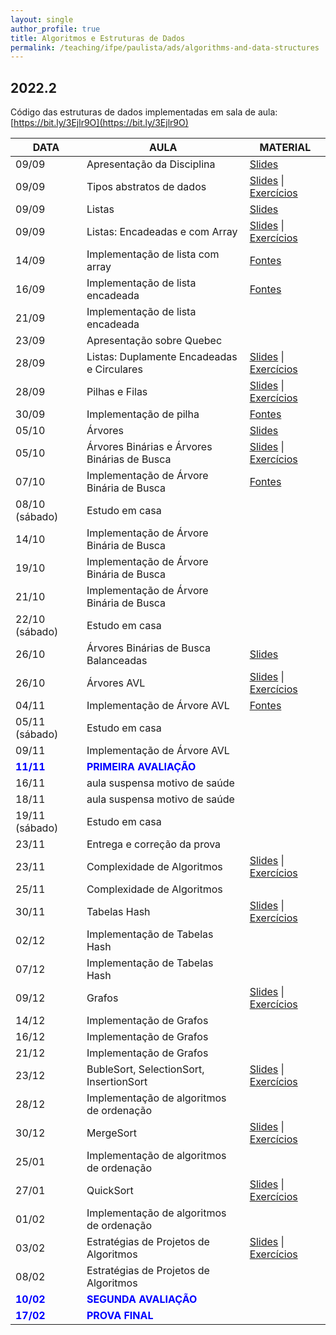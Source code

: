 ```yaml
---
layout: single
author_profile: true
title: Algoritmos e Estruturas de Dados
permalink: /teaching/ifpe/paulista/ads/algorithms-and-data-structures
---
```


## 2022.2

Código das estruturas de dados implementadas em sala de aula: [https://bit.ly/3Ejlr9O](https://bit.ly/3Ejlr9O)

|DATA|AULA|MATERIAL|
|---|---|---|
| 09/09 | Apresentação da Disciplina | <a href="https://docs.google.com/presentation/d/1utzkJQe9_ZvttIXUVgZz3VTyUY8nFANbFP7zwWyr7jI/edit?usp=sharing" target="_blank">Slides</a>  |
| 09/09 | Tipos abstratos de dados | <a href="" target="_blank">Slides</a> \| <a href="" target="_blank">Exercícios</a>  |
| 09/09 | Listas | <a href="https://docs.google.com/presentation/d/1ZUFWZ_fjOo33FKwGeECGMXMHOEoX6m-NVe8ZRjD1L-s/edit?usp=sharing" target="_blank">Slides</a> |
| 09/09 | Listas: Encadeadas e com Array | <a href="https://docs.google.com/presentation/d/1mbRrqEPIwCmJb-s2h0hr0W-pRfSgzZ5bplFt7xltOHE/edit?usp=sharing" target="_blank">Slides</a> \| <a href="https://docs.google.com/document/d/16TR08uBOg0DUjbrOgOvvjOTfU3JxrPyE6ee_I8Z3ai0/edit?usp=sharing" target="_blank">Exercícios</a> |
| 14/09 | Implementação de lista com array | <a href="" target="_blank">Fontes</a> |
| 16/09 | Implementação de lista encadeada | <a href="" target="_blank">Fontes</a> |
| 21/09 | Implementação de lista encadeada |  |
| 23/09 | Apresentação sobre Quebec |  |
| 28/09 | Listas: Duplamente Encadeadas e Circulares | <a href="https://docs.google.com/presentation/d/1aBnALQyYff_rSZkUQQFlBZw-lZZZa15spBN7MxApSyQ/edit?usp=sharing" target="_blank">Slides</a> \| <a href="https://docs.google.com/document/d/1CBcwxFLk0awTecX5eTEJQVl5eQ3u7TApq_Hoq49XXbw/edit?usp=sharing" target="_blank">Exercícios</a> |
| 28/09 | Pilhas e Filas | <a href="https://docs.google.com/presentation/d/1HPoSMR_p2_XXGxaN6OZI40bNhi1VA0TOirp4dASOYj0/edit?usp=sharing" target="_blank">Slides</a> \| <a href="https://docs.google.com/document/d/1wZl7Z7wvwZ0H3zYN9PbRCIclep7gJpNXAMTXHh7p6IU/edit?usp=sharing" target="_blank">Exercícios</a> |
| 30/09 | Implementação de pilha | <a href="" target="_blank">Fontes</a> |
| 05/10 | Árvores | <a href="https://docs.google.com/presentation/d/13phIMjUiOv58ZT5Z2TtF-NTNt5b0rgzinJuIx62GhGY/edit?usp=sharing" target="_blank">Slides</a> |
| 05/10 | Árvores Binárias e Árvores Binárias de Busca | <a href="https://docs.google.com/presentation/d/1QvUSlAYUPgJojhOHfxyg7RZ-ruPiPNHRentCEZPssZw/edit?usp=sharing" target="_blank">Slides</a> \| <a href="https://docs.google.com/document/d/1KXXYizOSC3_-gGb2v2l7RUEcr7PDE_iSvmKhRtwTcug/edit?usp=sharing" target="_blank">Exercícios</a> |
| 07/10 | Implementação de Árvore Binária de Busca | <a href="" target="_blank">Fontes</a> |
| 08/10 (sábado) | Estudo em casa |  |
| 14/10 | Implementação de Árvore Binária de Busca |  |
| 19/10 | Implementação de Árvore Binária de Busca |  |
| 21/10 | Implementação de Árvore Binária de Busca |  |
| 22/10 (sábado) | Estudo em casa |  |
| 26/10 |  Árvores Binárias de Busca Balanceadas | <a href="https://docs.google.com/presentation/d/1hn42rEYgR05ratm1dsPs0KGDe90MLTli6eQGD-bsZZw/edit?usp=sharing" target="_blank">Slides</a> |
| 26/10 |  Árvores AVL | <a href="https://docs.google.com/presentation/d/10mjwlqK9VZaXpcoGKXMaOLapEZkbMqs2X2BYVTOabDg/edit?usp=sharing" target="_blank">Slides</a> \| <a href="https://docs.google.com/document/d/1VfzYJ6mCFKplIh7cO_Kp4Xl1kNDfDdZP8EWmjVgyLoM/edit?usp=sharing" target="_blank">Exercícios</a> |
| 04/11 | Implementação de Árvore AVL | <a href="" target="_blank">Fontes</a> |
| 05/11 (sábado) | Estudo em casa |  |
| 09/11 | Implementação de Árvore AVL |  |
| <span style="color:blue">**11/11**</span> | <span style="color:blue">**PRIMEIRA AVALIAÇÃO**</span> |  |
| 16/11 | aula suspensa motivo de saúde |  |
| 18/11 | aula suspensa motivo de saúde |  |
| 19/11 (sábado) | Estudo em casa | |
| 23/11 | Entrega e correção da prova | |
| 23/11 | Complexidade de Algoritmos | <a href="https://docs.google.com/presentation/d/1dkO6BMT9-l8WQBoIBrfeutofJs_6f3po8hz68ctM6wg/edit?usp=sharing" target="_blank">Slides</a> \| <a href="" target="_blank">Exercícios</a> |
| 25/11 | Complexidade de Algoritmos |  |
| 30/11 | Tabelas Hash | <a href="" target="_blank">Slides</a> \| <a href="" target="_blank">Exercícios</a> |
| 02/12 | Implementação de Tabelas Hash |  |
| 07/12 | Implementação de Tabelas Hash |  |
| 09/12 | Grafos | <a href="" target="_blank">Slides</a> \| <a href="" target="_blank">Exercícios</a> |
| 14/12 | Implementação de Grafos |  |
| 16/12 | Implementação de Grafos |  |
| 21/12 | Implementação de Grafos |  |
| 23/12 | BubleSort, SelectionSort, InsertionSort | <a href="" target="_blank">Slides</a> \| <a href="" target="_blank">Exercícios</a> |
| 28/12 | Implementação de algoritmos de ordenação | |
| 30/12 | MergeSort | <a href="" target="_blank">Slides</a> \| <a href="" target="_blank">Exercícios</a> |
| 25/01 | Implementação de algoritmos de ordenação | |
| 27/01 | QuickSort | <a href="" target="_blank">Slides</a> \| <a href="" target="_blank">Exercícios</a> |
| 01/02 | Implementação de algoritmos de ordenação | |
| 03/02 | Estratégias de Projetos de Algoritmos | <a href="" target="_blank">Slides</a> \| <a href="" target="_blank">Exercícios</a> |
| 08/02 | Estratégias de Projetos de Algoritmos |  |
| <span style="color:blue">**10/02**</span> | <span style="color:blue">**SEGUNDA AVALIAÇÃO**</span> |  |
| <span style="color:blue">**17/02**</span> | <span style="color:blue">**PROVA FINAL**</span> |  |
